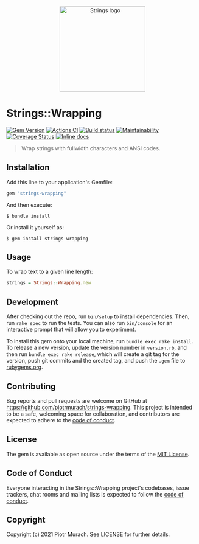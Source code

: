 <div align="center">
  <img width="225" src="https://github.com/piotrmurach/strings/blob/master/assets/strings_logo.png" alt="Strings logo" />
</div>

# Strings::Wrapping

[![Gem Version](https://badge.fury.io/rb/strings-wrapping.svg)][gem]
[![Actions CI](https://github.com/piotrmurach/strings-wrapping/workflows/CI/badge.svg?branch=master)][gh_actions_ci]
[![Build status](https://ci.appveyor.com/api/projects/status/9o98uwatj43htjl9?svg=true)][appveyor]
[![Maintainability](https://api.codeclimate.com/v1/badges/85df936383ef0c183c2c/maintainability)][codeclimate]
[![Coverage Status](https://coveralls.io/repos/github/piotrmurach/strings-wrapping/badge.svg?branch=master)][coverage]
[![Inline docs](http://inch-ci.org/github/piotrmurach/strings-wrapping.svg?branch=master)][inchpages]

[gem]: http://badge.fury.io/rb/strings-wrapping
[gh_actions_ci]: https://github.com/piotrmurach/strings-wrapping/actions?query=workflow%3ACI
[appveyor]: https://ci.appveyor.com/project/piotrmurach/strings-wrapping
[codeclimate]: https://codeclimate.com/github/piotrmurach/strings-wrapping/maintainability
[coverage]: https://coveralls.io/github/piotrmurach/strings-wrapping?branch=master
[inchpages]: http://inch-ci.org/github/piotrmurach/strings-wrapping

> Wrap strings with fullwidth characters and ANSI codes.

## Installation

Add this line to your application's Gemfile:

```ruby
gem "strings-wrapping"
```

And then execute:

    $ bundle install

Or install it yourself as:

    $ gem install strings-wrapping

## Usage

To wrap text to a given line length:

```ruby
strings = Strings::Wrapping.new
```

## Development

After checking out the repo, run `bin/setup` to install dependencies. Then, run `rake spec` to run the tests. You can also run `bin/console` for an interactive prompt that will allow you to experiment.

To install this gem onto your local machine, run `bundle exec rake install`. To release a new version, update the version number in `version.rb`, and then run `bundle exec rake release`, which will create a git tag for the version, push git commits and the created tag, and push the `.gem` file to [rubygems.org](https://rubygems.org).

## Contributing

Bug reports and pull requests are welcome on GitHub at https://github.com/piotrmurach/strings-wrapping. This project is intended to be a safe, welcoming space for collaboration, and contributors are expected to adhere to the [code of conduct](https://github.com/piotrmurach/strings-wrapping/blob/master/CODE_OF_CONDUCT.md).

## License

The gem is available as open source under the terms of the [MIT License](https://opensource.org/licenses/MIT).

## Code of Conduct

Everyone interacting in the Strings::Wrapping project's codebases, issue trackers, chat rooms and mailing lists is expected to follow the [code of conduct](https://github.com/piotrmurach/strings-wrapping/blob/master/CODE_OF_CONDUCT.md).

## Copyright

Copyright (c) 2021 Piotr Murach. See LICENSE for further details.
